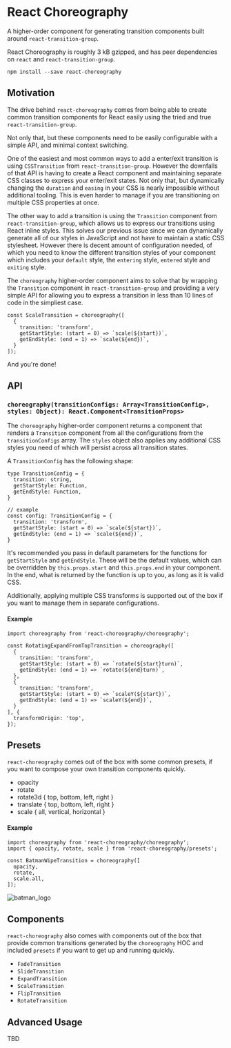# React Choreography

A higher-order component for generating transition components built around `react-transition-group`.

React Choreography is roughly 3 kB gzipped, and has peer dependencies on `react` and `react-transition-group`.
```
npm install --save react-choreography
```

## Motivation
The drive behind `react-choreography` comes from being able to create common transition components for React easily using the tried and true `react-transition-group`.

Not only that, but these components need to be easily configurable with a simple API, and minimal context switching.

One of the easiest and most common ways to add a enter/exit transition is using `CSSTransition` from `react-transition-group`. However the downfalls of that API is having to create a React component and maintaining separate CSS classes to express your enter/exit states. Not only that, but dynamically changing the `duration` and `easing` in your CSS is nearly impossible without additional tooling. This is even harder to manage if you are transitioning on multiple CSS properties at once.

The other way to add a transition is using the `Transition` component from `react-transition-group`, which allows us to express our transitions using React inline styles. This solves our previous issue since we can dynamically generate all of our styles in JavaScript and not have to maintain a static CSS stylesheet. However there is decent amount of configuration needed, of which you need to know the different transition styles of your component which includes your `default` style, the `entering` style, `entered` style and `exiting` style.

The `choreography` higher-order component aims to solve that by wrapping the `Transition` component in `react-transition-group` and providing a very simple API for allowing you to express a transition in less than 10 lines of code in the simpliest case.

```
const ScaleTransition = choreography([
  {
    transition: 'transform',
    getStartStyle: (start = 0) => `scale(${start})`,
    getEndStyle: (end = 1) => `scale(${end})`,
  }
]);
```

And you're done!
## API
### `choreography(transitionConfigs: Array<TransitionConfig>, styles: Object): React.Component<TransitionProps>`
The `choreography` higher-order component returns a component that renders a `Transition` component from all the configurations from the `transitionConfigs` array. The `styles` object also applies any additional CSS styles you need of which will persist across all transition states.

A `TransitionConfig` has the following shape:
```
type TransitionConfig = {
  transition: string,
  getStartStyle: Function,
  getEndStyle: Function,
}

// example
const config: TransitionConfig = {
  transition: 'transform',
  getStartStyle: (start = 0) => `scale(${start})`,
  getEndStyle: (end = 1) => `scale(${end})`,
}
```

It's recommended you pass in default parameters for the functions for `getStartStyle` and `getEndStyle`. These will be the default values, which can be overridden by `this.props.start` and `this.props.end` in your component. In the end, what is returned by the function is up to you, as long as it is valid CSS.

Additionally, applying multiple CSS transforms is supported out of the box if you want to manage them in separate configurations.

#### Example
```
import choreography from 'react-choreography/choreography';

const RotatingExpandFromTopTransition = choreography([
  {
    transition: 'transform',
    getStartStyle: (start = 0) => `rotate(${start}turn)`,
    getEndStyle: (end = 1) => `rotate(${end}turn)`,
  },
  {
    transition: 'transform',
    getStartStyle: (start = 0) => `scaleY(${start})`,
    getEndStyle: (end = 1) => `scaleY(${end})`,
  }
], {
  transformOrigin: 'top',
});
```

## Presets
`react-choreography` comes out of the box with some common presets, if you want to compose your own transition components quickly.

- opacity
- rotate
- rotate3d { top, bottom, left, right }
- translate { top, bottom, left, right }
- scale { all, vertical, horizontal }

#### Example
```
import choreography from 'react-choreography/choreography';
import { opacity, rotate, scale } from 'react-choreography/presets';

const BatmanWipeTransition = choreography([
  opacity,
  rotate,
  scale.all,
]);
```

![batman_logo](https://user-images.githubusercontent.com/4651424/34085227-29b25146-e35b-11e7-9b44-645e67775330.gif)

## Components
`react-choreography` also comes with components out of the box that provide common transitions generated by the `choreography` HOC and included `presets` if you want to get up and running quickly.

- `FadeTransition`
- `SlideTransition`
- `ExpandTransition`
- `ScaleTransition`
- `FlipTransition`
- `RotateTransition`


## Advanced Usage
TBD

